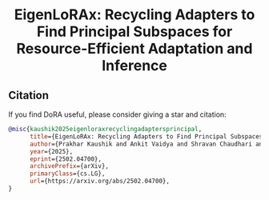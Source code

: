 <h1 align="center">
    <p> EigenLoRAx: Recycling Adapters to Find Principal Subspaces for Resource-Efficient Adaptation and Inference</p>
</h1>
 
## Citation
If you find DoRA useful, please consider giving a star and citation:
```bibtex
@misc{kaushik2025eigenloraxrecyclingadaptersprincipal,
      title={EigenLoRAx: Recycling Adapters to Find Principal Subspaces for Resource-Efficient Adaptation and Inference}, 
      author={Prakhar Kaushik and Ankit Vaidya and Shravan Chaudhari and Alan Yuille},
      year={2025},
      eprint={2502.04700},
      archivePrefix={arXiv},
      primaryClass={cs.LG},
      url={https://arxiv.org/abs/2502.04700}, 
}
```
